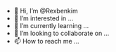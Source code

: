 - 👋 Hi, I’m @Rexbenkim
- 👀 I’m interested in ...
- 🌱 I’m currently learning ...
- 💞️ I’m looking to collaborate on ...
- 📫 How to reach me ...

<!---
Rexbenkim/Rexbenkim is a ✨ special ✨ repository because its `README.md` (this file) appears on your GitHub profile.
You can click the Preview link to take a look at your changes.
--->
